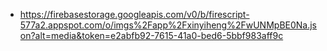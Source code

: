 - https://firebasestorage.googleapis.com/v0/b/firescript-577a2.appspot.com/o/imgs%2Fapp%2Fxinyiheng%2FwUNMpBE0Na.json?alt=media&token=e2abfb92-7615-41a0-bed6-5bbf983aff9c
